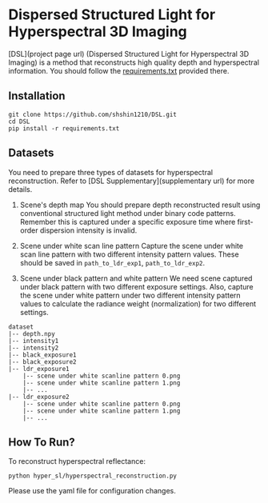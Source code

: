 # Dispersed Structured Light for Hyperspectral 3D Imaging
[DSL](project page url) (Dispersed Structured Light for Hyperspectral 3D Imaging) is a method that reconstructs high quality depth and hyperspectral information.
You should follow the [requirements.txt](https://github.com/shshin1210/DSL/blob/main/requirements.txt) provided there.

## Installation
```
git clone https://github.com/shshin1210/DSL.git
cd DSL
pip install -r requirements.txt
```

## Datasets
You need to prepare three types of datasets for hyperspectral reconstruction. Refer to [DSL Supplementary](supplementary url) for more details.

1. Scene's depth map
   You should prepare depth reconstructed result using conventional structured light method under binary code patterns.
   Remember this is captured under a specific exposure time where first-order dispersion intensity is invalid.
   
2. Scene under white scan line pattern
   Capture the scene under white scan line pattern with two different intensity pattern values.
   These should be saved in `path_to_ldr_exp1`, `path_to_ldr_exp2`.

3. Scene under black pattern and white pattern
   We need scene captured under black pattern with two different exposure settings.
   Also, capture the scene under white pattern under two different intensity pattern values to calculate the radiance weight (normalization) for two different settings.

```
dataset
|-- depth.npy
|-- intensity1
|-- intensity2
|-- black_exposure1
|-- black_exposure2
|-- ldr_exposure1
    |-- scene under white scanline pattern 0.png
    |-- scene under white scanline pattern 1.png
    |-- ...
|-- ldr_exposure2
    |-- scene under white scanline pattern 0.png
    |-- scene under white scanline pattern 1.png
    |-- ...
```


## How To Run?
To reconstruct hyperspectral reflectance:
```
python hyper_sl/hyperspectral_reconstruction.py
```

Please use the yaml file for configuration changes.

